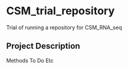 # CSM_trial_repository
Trial of running a repository for CSM_RNA_seq 
## Project Description
  Methods
  To Do 
  Etc
